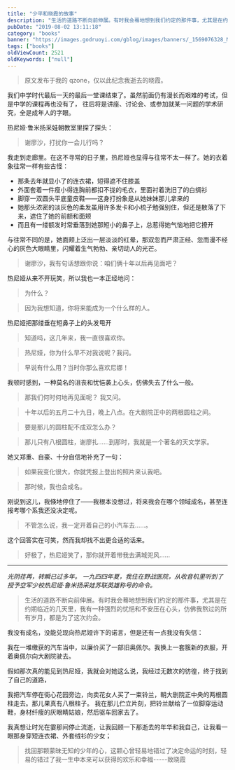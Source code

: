 ```yaml
---
title: "少平和晓霞的故事"
description: "生活的道路不断向前伸展。有时我会蓦地想到我们约定的那件事，尤其是在约期临近的几天里，我有一种强烈的忧悒和不安压在心头，仿佛我熬过的所有岁月，都是为了这次约会。"
pubDate: "2019-08-02 13:11:18"
category: "books"
banner: "https://images.godruoyi.com/gblog/images/banners/_1569076328_MWH1g7QeDg.avif"
tags: ["books"]
oldViewCount: 2521
oldKeywords: ["null"]
---
```


> 原文发布于我的 qzone，仅以此纪念我逝去的晓霞。

我们中学时代最后一天的最后一堂课结束了。虽然前面仍有漫长而艰难的考试，但是中学的课程再也没有了，
往后将是讲座、讨论会、或参加就某一问题的学术研究，全是成年人的字眼。 
        
热尼娅·鲁米扬采娃朝教室里探了探头：

> 谢廖沙，打扰你一会儿行吗？ 

我走到走廊里。在这不寻常的日子里，热尼娅也显得与往常不太一样了。她的衣着象往常一样有些古怪：

* 那条去年就显小了的连衣裙，短得遮不住膝盖
* 外面套着一件瘦小得连胸前都扣不拢的毛衣，里面衬着洗旧了的白绸衫
* 脚穿一双圆头平底童皮鞋——这身打扮象是从她妹妹那儿拿来的
* 她那头浓密的淡灰色的柔发虽用许多发卡和小梳子勉强别住，但还是散落了下来，遮住了她的前额和面颊
* 而且有一缕额发时常垂落到她那短小的鼻子上，总惹得她气恼地把它撩开

与往常不同的是，她面颊上泛出一层淡淡的红晕，那双忽而严肃正经、忽而漫不经心的灰色大眼睛里，闪耀着生气勃勃、亲切动人的光芒。 

> 谢廖沙，我有句话想跟你说：咱们俩十年以后再见面吧？

热尼娅从来不开玩笑，所以我也一本正经地问：
 
> 为什么？ 

> 因为我想知道，你将来能成为一个什么样的人。

热尼娅把那缕垂在短鼻子上的头发甩开

> 知道吗，这几年来，我一直很喜欢你。 

> 热尼娅，你为什么早不对我说呢？我问。

> 早说有什么用？当时你那么喜欢尼娜！

我顿时感到，一种莫名的沮丧和忧悒袭上心头，仿佛失去了什么一般。

> 那我们何时何地再见面呢？ 我又问。

> 十年以后的五月二十九日，晚上八点。在大剧院正中的两根圆柱之间。

> 要是那儿的圆柱配不成双怎么办？

> 那儿只有八根圆柱，谢廖扎……到那时，我就是一个著名的天文学家。

她又郑重、自豪、十分自信地补充了一句：

> 如果我变化很大，你就凭报上登出的照片来认我吧。

> 那时候，我也会成名。

刚说到这儿，我倏地停住了——我根本没想过，将来我会在哪个领域成名，甚至连报考哪个系我还没决定呢。

> 不管怎么说，我一定开着自己的小汽车去……。

这个回答实在可笑，然而我却找不出更合适的话来。

> 好极了，热尼娅笑了，那你就开着带我去满城兜风……

----

*光阴荏苒，转瞬已过多年。 一九四四年夏，我住在野战医院，从收音机里听到了授予空军少校热尼娅·鲁米扬采娃苏联英雄称号的命令。*

> 生活的道路不断向前伸展。有时我会蓦地想到我们约定的那件事，尤其是在约期临近的几天里，我有一种强烈的忧悒和不安压在心头，仿佛我熬过的所有岁月，都是为了这次约会。 

我没有成名，没能兑现向热尼娅许下的诺言，但是还有一点我没有失信：

我在一堆缴获的汽车当中，以廉价买了一部旧奥佩尔。我换上一套簇新的衣服，开着奥佩尔向大剧院驶去。

假如那次真的能见到热尼娅，我就会对她这么说，我经过无数次的彷徨，终于找到了自己的道路， 

我把汽车停在街心花园旁边，向卖花女人买了一束铃兰，朝大剧院正中央的两根圆柱走去。那儿果真有八根柱子。
我在那儿伫立片刻，把铃兰献给了一位脚穿运动鞋，身材纤瘦的灰眼睛姑娘，然后驱车回家去了。

我真想让时光在霎那间停止流逝，让我回顾一下那逝去的年华和我自己，让我看一眼那身穿短连衣裙、外套绒衫的少女；

> 找回那颗蒙昧无知的少年的心，这颗心曾轻易地错过了决定命运的时刻，轻易的错过了我一生中本来可以获得的欢乐和幸福-----致晓霞
